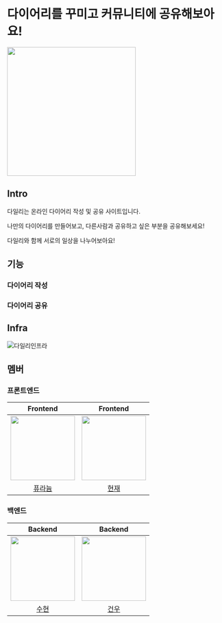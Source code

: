 # 다이어리를 꾸미고 커뮤니티에 공유해보아요!

<img src="https://github.com/dailry/dailry/assets/63571947/38f55cfd-3b4d-4632-bb36-9a92f05a14fa" height="300" />

## Intro

다일리는 온라인 다이어리 작성 및 공유 사이트입니다.

나만의 다이어리를 만들어보고, 다른사람과 공유하고 싶은 부분을 공유해보세요! 

다일리와 함께 서로의 일상을 나누어보아요!

## 기능

### 다이어리 작성



### 다이어리 공유

## Infra

![다일리인프라](https://github.com/dailry/dailry/assets/129571789/fcde3c29-62cc-4a19-9283-614463fa35db)




## 멤버

### 프론트엔드

Frontend|Frontend
|:---:|:---:|
<img src="https://github.com/puranium235.png" width="150" height="150">|<img src="https://github.com/hangooksaram.png" width="150" height="150">
[퓨라늄](https://github.com/puranium235)|[현재](https://github.com/hangooksaram)

### 백엔드

Backend|Backend
|:---:|:---:|
<img src="https://github.com/SSUHYUNKIM.png" width="150" height="150">|<img src="https://github.com/gomudayya.png" width="150" height="150">
[수현](https://github.com/SSUHYUNKIM)|[건우](https://github.com/gomudayya)
